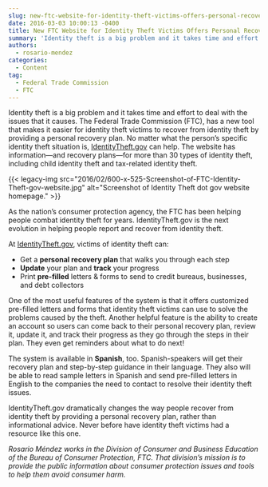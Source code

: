 ```yaml
---
slug: new-ftc-website-for-identity-theft-victims-offers-personal-recovery-plans
date: 2016-03-03 10:00:13 -0400
title: New FTC Website for Identity Theft Victims Offers Personal Recovery Plans
summary: 'Identity theft is a big problem and it takes time and effort to deal with the issues that it causes. The Federal Trade Commission (FTC), has a new tool that makes it easier for identity theft victims to recover from identity theft by providing a personal recovery plan. No matter what the person&rsquo;s specific identity'
authors:
  - rosario-mendez
categories:
  - Content
tag:
  - Federal Trade Commission
  - FTC
---
```


Identity theft is a big problem and it takes time and effort to deal with the issues that it causes. The Federal Trade Commission (FTC), has a new tool that makes it easier for identity theft victims to recover from identity theft by providing a personal recovery plan. No matter what the person’s specific identity theft situation is, [IdentityTheft.gov](https://www.identitytheft.gov/) can help. The website has information—and recovery plans—for more than 30 types of identity theft, including child identity theft and tax-related identity theft.

{{< legacy-img src="2016/02/600-x-525-Screenshot-of-FTC-Identity-Theft-gov-website.jpg" alt="Screenshot of Identity Theft dot gov website homepage." >}}

As the nation’s consumer protection agency, the FTC has been helping people combat identity theft for years. IdentityTheft.gov is the next evolution in helping people report and recover from identity theft.

At [IdentityTheft.gov](https://identitytheft.gov/), victims of identity theft can:

  * Get a **personal recovery plan** that walks you through each step
  * **Update** your plan and **track** your progress
  * Print **pre-filled** letters & forms to send to credit bureaus, businesses, and debt collectors

One of the most useful features of the system is that it offers customized pre-filled letters and forms that identity theft victims can use to solve the problems caused by the theft. Another helpful feature is the ability to create an account so users can come back to their personal recovery plan, review it, update it, and track their progress as they go through the steps in their plan. They even get reminders about what to do next!

The system is available in **Spanish**, too. Spanish-speakers will get their recovery plan and step-by-step guidance in their language. They also will be able to read sample letters in Spanish and send pre-filled letters in English to the companies the need to contact to resolve their identity theft issues.

IdentityTheft.gov dramatically changes the way people recover from identity theft by providing a personal recovery plan, rather than informational advice. Never before have identity theft victims had a resource like this one.

_Rosario Méndez works in the Division of Consumer and Business Education of the Bureau of Consumer Protection, FTC. That division’s mission is to provide the public information about consumer protection issues and tools to help them avoid consumer harm._